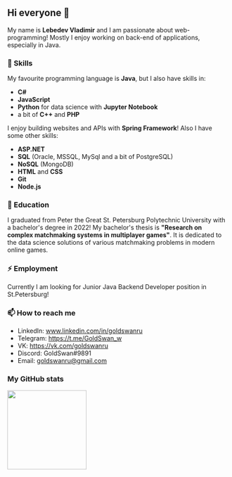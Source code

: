 ## Hi everyone 👋

My name is **Lebedev Vladimir** and I am passionate about web-programming!
Mostly I enjoy working on back-end of applications, especially in Java.

### 🔭 Skills

My favourite programming language is **Java**, but I also have skills in:
- **C#**
- **JavaScript**
- **Python** for data science with **Jupyter Notebook**
- a bit of **C++** and **PHP**

I enjoy building websites and APIs with **Spring Framework**!
Also I have some other skills:
- **ASP.NET**
- **SQL** (Oracle, MSSQL, MySql and a bit of PostgreSQL)
- **NoSQL** (MongoDB)
- **HTML** and **CSS**
- **Git**
- **Node.js**

### 🌱 Education

I graduated from Peter the Great St. Petersburg Polytechnic University with a bachelor's degree in 2022!
My bachelor's thesis is **"Research on complex matchmaking systems in multiplayer games"**. It is dedicated to the data science solutions of various matchmaking problems in modern online games.

### ⚡ Employment

Currently I am looking for Junior Java Backend Developer position in St.Petersburg!

### 📫 How to reach me

- LinkedIn: www.linkedin.com/in/goldswanru
- Telegram: https://t.me/GoldSwan_w
- VK: https://vk.com/goldswanru
- Discord: GoldSwan#9891
- Email: goldswanru@gmail.com

### My GitHub stats

<img height="180em" src="https://github-readme-stats.vercel.app/api?username=GoldSwanGH&show_icons=true&hide_border=true&&count_private=true&include_all_commits=true" />



<!--
**GoldSwanGH/GoldSwanGH** is a ✨ _special_ ✨ repository because its `README.md` (this file) appears on your GitHub profile.

Here are some ideas to get you started:

- 🔭 I’m currently working on ...
- 🌱 I’m currently learning ...
- 👯 I’m looking to collaborate on ...
- 🤔 I’m looking for help with ...
- 💬 Ask me about ...
- 📫 How to reach me: ...
- ⚡ Fun fact: ...
-->

